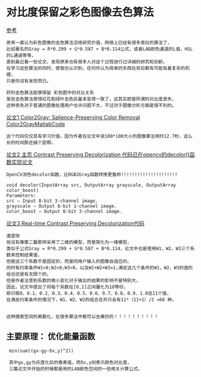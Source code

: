 # 对比度保留之彩色图像去色算法

[参考](https://www.cnblogs.com/Imageshop/p/3430742.html)

    原来一直认为彩色图像的去色算法没啥研究价值，网络上已经有很多类似的算法了，
    比如著名的Gray = R*0.299 + G*0.587 + B*0.114公式，或者LAB颜色通道的L值，HSL的L通道等等，
    直到最近看一些论文，发现原来也有很多人对这个过程进行过详细的研究和创新。
    在学习这些算法的同时，使我也认识到，任何你认为简单的东西在背后都有可能有着复杂的机理，
    只是你没有发现而已。
    
    好的去色算法能够保留 彩色图中的对比关系
    某些去色算法使得红花和绿叶去色后基本变得一致了，这其实即是所谓的对比度丢失，
    这种丢失对于普通的图像处理用户也许问题不大，不过对于图像分析方面是很不利的。

[论文1  Color2Gray: Salience-Preserving Color Removal ](http://www.cs.northwestern.edu/~jet/docs/2005color2grayFINAL.pdf)[Color2GrayMatlabCode](http://files.cnblogs.com/Imageshop/Color2GrayMatlabCode.rar)
    
    这个代码仅仅具有学习价值，因为作者在论文中说100*100大小的图像算法用时12.7秒，这么长的时间那还搞个屁啊。
    
[论文2 主页 Contrast Preserving Decolorization 代码已在opencv的decolor()函数实现](http://www.cse.cuhk.edu.hk/~leojia/projects/color2gray/)[论文](http://www.cs.northwestern.edu/~jet/docs/2005color2grayFINAL.pdf)

    OpenCV消色decolor函数，比RGB2Gray函数转换更鲁邦!!!!!!!!!!!!!!!!!!!!!
    
    void decolor(InputArray src, OutputArray grayscale, OutputArray color_boost)
    Parameters:
    src – Input 8-bit 3-channel image.
    grayscale – Output 8-bit 1-channel image.
    color_boost – Output 8-bit 3-channel image.
    
[论文3  Real-time Contrast Preserving Decolorization](http://www.cse.cuhk.edu.hk/leojia/papers/siga12t_color2gray.pdf)[代码](https://github.com/Ewenwan/rtcprgb2gray)
    
    速度快
    他没有像第二篇那样采用了二维的模型，而是简化为一维模型，
    类似于公式Gray = R*0.299 + G*0.587 + B*0.114，论文中也是使用W1，W2，W3三个系数来控制结果值，
    但是这三个系数不是固定的，而是同用户输入的图像自适应的。
    同时有约束条件W1>0;W2>0;W3>0，以及W1+W2+W3=1;满足这几个条件的W1，W2，W3的值的组合还是有无限个的，
    但是作者注意到系数的微小变化对于输出的结果的影响不是特别大，
    因此，论文中提出了将每个系数在[0,1]之间量化为10等份，
    即只取0、0.1、0.2、0.3、0.4、0.5、0.6、0.7、0.8，0.9、1.0这11个值，
    在满足约束条件的情况下，W1、W2、W2的组合总共只会有11*（11+1）/2 =66 种。
    
    
    这种搜索空间的离散化，在很多算法中都可以去模仿的！！！！！！！！！！
    
##  主要原理： 优化能量函数

     min(sum((gx-gy-δx,y)^2))

     其中gx,gy为灰度化后的像素值。而δx,y则表示颜色对比度，
     三篇论文中开始的时候都是用的LAB颜色空间的一些相关计算公式。
    

    
        
